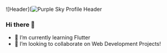 
![Header](![Purple Sky Profile Header](https://github.com/Halima1872/Halima1872/assets/80054554/0dc1466f-06e5-403e-8780-9852228c24f3)


### Hi there 👋
- 🌱 I’m currently learning Flutter
- 👯 I’m looking to collaborate on Web Development Projects!
<!--
**Halima1872/Halima1872** is a ✨ _special_ ✨ repository because its `README.md` (this file) appears on your GitHub profile.

Here are some ideas to get you started:

- 🔭 I’m currently working on ...
- 🌱 I’m currently learning ...
- 👯 I’m looking to collaborate on ...
- 🤔 I’m looking for help with ...
- 💬 Ask me about ...
- 📫 How to reach me: ...
- 😄 Pronouns: ...
- ⚡ Fun fact: ...
-->
